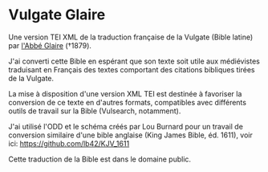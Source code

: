 # Vulgate Glaire
Une version TEI XML de la traduction française de la Vulgate (Bible latine) par [l'Abbé Glaire](https://en.wikipedia.org/wiki/Jean-Baptiste_Glaire) (†1879).

J'ai converti cette Bible en espérant que son texte soit utile aux médiévistes traduisant en Français des textes comportant des citations bibliques tirées de la Vulgate. 

La mise à disposition d'une version XML TEI est destinée à favoriser la conversion de ce texte en d'autres formats, compatibles avec différents outils de travail sur la Bible (Vulsearch, notamment). 

J'ai utilisé l'ODD et le schéma créés par Lou Burnard pour un travail de conversion similaire d'une bible anglaise (King James Bible, éd. 1611), voir ici: https://github.com/lb42/KJV_1611

Cette traduction de la Bible est dans le domaine public.